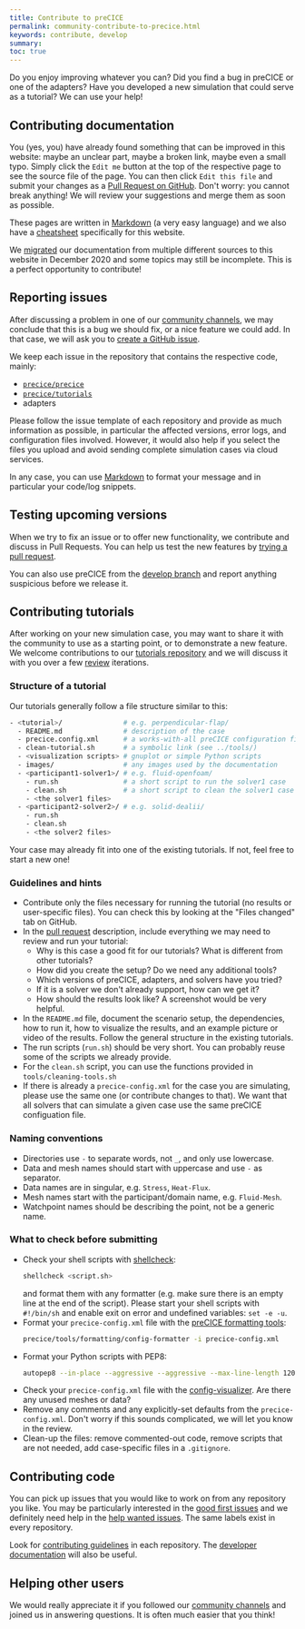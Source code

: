 ```yaml
---
title: Contribute to preCICE
permalink: community-contribute-to-precice.html
keywords: contribute, develop
summary:
toc: true
---
```


Do you enjoy improving whatever you can? Did you find a bug in preCICE or one of the adapters? Have you developed a new simulation that could serve as a tutorial? We can use your help!

## Contributing documentation

You (yes, you) have already found something that can be improved in this website:
maybe an unclear part, maybe a broken link, maybe even a small typo.
Simply click the `Edit me` button at the top of the respective page to see
the source file of the page. You can then click `Edit this file`
and submit your changes as a [Pull Request on GitHub](https://docs.github.com/en/free-pro-team@latest/github/collaborating-with-issues-and-pull-requests/about-pull-requests).
Don't worry: you cannot break anything! We will review your suggestions
and merge them as soon as possible.

These pages are written in [Markdown](https://guides.github.com/features/mastering-markdown/) (a very easy language)
and we also have a [cheatsheet](docs-meta-cheatsheet.html) specifically for this website.

We [migrated](docs-meta-migration-guide.html) our documentation from multiple different sources to this website in December 2020
and some topics may still be incomplete. This is a perfect opportunity to contribute!

## Reporting issues

After discussing a problem in one of our [community channels](community-channels.html), we may conclude that this is a bug
we should fix, or a nice feature we could add. In that case, we will ask you to [create a GitHub issue](https://docs.github.com/en/free-pro-team@latest/github/managing-your-work-on-github/creating-an-issue).

We keep each issue in the repository that contains the respective code, mainly:
- [`precice/precice`](https://github.com/precice/precice/issues)
- [`precice/tutorials`](https://github.com/precice/tutorials/issues)
- adapters

Please follow the issue template of each repository and provide as much information as possible, in particular the
affected versions, error logs, and configuration files involved. However, it would also help if you select the files you upload
and avoid sending complete simulation cases via cloud services.

In any case, you can use [Markdown](https://guides.github.com/features/mastering-markdown/) to format your message
and in particular your code/log snippets.

## Testing upcoming versions

When we try to fix an issue or to offer new functionality, we contribute and discuss in Pull Requests.
You can help us test the new features by [trying a pull request](https://precice.discourse.group/t/i-was-asked-to-try-a-pull-request-how-can-i-do-that/38).

You can also use preCICE from the [develop branch](https://github.com/precice/precice/tree/develop/) and report anything suspicious before we release it.

## Contributing tutorials

After working on your new simulation case, you may want to share it with the community to use as a starting point,
or to demonstrate a new feature. We welcome contributions to our [tutorials repository](https://github.com/precice/tutorials/)
and we will discuss it with you over a few [review](https://docs.github.com/en/github/collaborating-with-issues-and-pull-requests/reviewing-proposed-changes-in-a-pull-request) iterations.

### Structure of a tutorial

Our tutorials generally follow a file structure similar to this:
```bash
- <tutorial>/               # e.g. perpendicular-flap/
  - README.md               # description of the case
  - precice.config.xml      # a works-with-all preCICE configuration file
  - clean-tutorial.sh       # a symbolic link (see ../tools/)
  - <visualization scripts> # gnuplot or simple Python scripts
  - images/                 # any images used by the documentation
  - <participant1-solver1>/ # e.g. fluid-openfoam/
    - run.sh                # a short script to run the solver1 case
    - clean.sh              # a short script to clean the solver1 case
    - <the solver1 files>
  - <participant2-solver2>/ # e.g. solid-dealii/
    - run.sh
    - clean.sh
    - <the solver2 files>
```
Your case may already fit into one of the existing tutorials. If not, feel free to start a new one!

### Guidelines and hints

- Contribute only the files necessary for running the tutorial (no results or user-specific files). You can check this by looking at the "Files changed" tab on GitHub.
- In the [pull request](https://docs.github.com/en/github/collaborating-with-issues-and-pull-requests/creating-a-pull-request) description, include everything we may need to review and run your tutorial:
  - Why is this case a good fit for our tutorials? What is different from other tutorials?
  - How did you create the setup? Do we need any additional tools?
  - Which versions of preCICE, adapters, and solvers have you tried?
  - If it is a solver we don't already support, how can we get it?
  - How should the results look like? A screenshot would be very helpful.
- In the `README.md` file, document the scenario setup, the dependencies, how to run it, how to visualize the results, and an example picture or video of the results. Follow the general structure in the existing tutorials.
- The run scripts (`run.sh`) should be very short. You can probably reuse some of the scripts we already provide.
- For the `clean.sh` script, you can use the functions provided in `tools/cleaning-tools.sh`
- If there is already a `precice-config.xml` for the case you are simulating, please use the same one (or contribute changes to that). We want that all solvers that can simulate a given case use the same preCICE configuation file.

### Naming conventions

- Directories use `-` to separate words, not `_`, and only use lowercase.
- Data and mesh names should start with uppercase and use `-` as separator.
- Data names are in singular, e.g. `Stress`, `Heat-Flux`.
- Mesh names start with the participant/domain name, e.g. `Fluid-Mesh`.
- Watchpoint names should be describing the point, not be a generic name. 

### What to check before submitting
- Check your shell scripts with [shellcheck](https://github.com/koalaman/shellcheck/):
   ```bash
   shellcheck <script.sh>
   ```
   and format them with any formatter (e.g. make sure there is an empty line at the end of the script).
   Please start your shell scripts with `#!/bin/sh` and enable exit on error and undefined variables: `set -e -u`.
- Format your `precice-config.xml` file with the [preCICE formatting tools](dev-docs-dev-tooling.html#formatting-the-code):
  ```bash
  precice/tools/formatting/config-formatter -i precice-config.xml
  ```
- Format your Python scripts with PEP8:
   ```bash
   autopep8 --in-place --aggressive --aggressive --max-line-length 120 <file>.py
   ```
- Check your `precice-config.xml` file with the [config-visualizer](tooling-config-visualization.html). Are there any unused meshes or data?
- Remove any comments and any explicitly-set defaults from the `precice-config.xml`. Don't worry if this sounds complicated, we will let you know in the review.
- Clean-up the files: remove commented-out code, remove scripts that are not needed, add case-specific files in a `.gitignore`.

## Contributing code

You can pick up issues that you would like to work on from any repository you like. You may be particularly interested in the [good first issues](https://github.com/precice/precice/labels/good%20first%20issue) and we definitely need help in the [help wanted issues](https://github.com/precice/precice/labels/help%20wanted). The same labels exist in every repository.

Look for [contributing guidelines](https://github.com/precice/precice/blob/develop/docs/CONTRIBUTING.md) in each repository. The [developer documentation](dev-docs-overview.html) will also be useful.

## Helping other users

We would really appreciate it if you followed our [community channels](community-channels.html) and joined us in answering questions.
It is often much easier that you think!